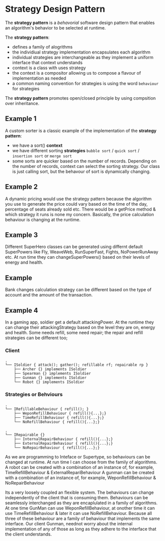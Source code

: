 # Strategy Design Pattern

The **strategy pattern** is a *behavorial* software design pattern that enables an algorithm's behavior to be selected at runtime. 

The **strategy pattern**:
- defines a family of alogrithms
- the individiual strategy implementation encapsulates each algorithm 
- individual strategies are interchangeable as they implement a uniform interface that context understands
- context is a class with uses strategy
- the context is a compositor allowing us to compose a flavour of implementation as needed
- a common naming convention for strategies is using the word `behaviour` for strategies


The **strategy pattern** promotes open/closed principle by using compsition over inheritance.

## Example 1

A custom sorter is a classic example of the implementation of the **strategy pattern**:
- we have a sort() **context**
- we have different sorting **strategies** `bubble sort` / `quick sort` / `insertion sort` or `merge sort`
- some sorts are quicker based on the number of records. Depending on the number of records, context can select the sorting strategy. Our class is just calling sort, but the behavour of sort is dynamically changing. 

## Example 2

A dynamic pricing would use the strategy pattern because the algorithm you use to generate the price could vary based on the time of the day, percentage of seats already sold etc. There would be a getPrice method & which strategy it runs is none my concern. Basically, the price calculation behaviour is changing at the runtime. 

## Example 3

Different SuperHero classes can be generated using differnt default SuperPowers like Fly, WeaveWeb, RunSuperFast, Fights, NoPowerRunAway etc. At run time they can changeSuperPowers() based on their levels of energy and health.

## Example

Bank changes calculation strategy can be different based on the type of account and the amount of the transaction.


## Example 4

In a gaming app, soldier get a default attackingPower. At the runtime they can change their attackingStrategy based on the level they are on, energy and health. Some needs refill, some need repair; the repair and refill strategies can be different too;


### Client
```
.
└── ISoldier { attack(); gather(); refillable rf; repairable rp }
    ├── Archer {} implements ISoldier
    ├── Spearman {} implements ISoldier
    ├── Gunman {} implements ISoldier
    └── Robot {} implements ISoldier
```


### Strategies or Behviours
```
.
└── IRefillableBehaviour { refill(); }
    ├── WeponRefillBehaviour { refill(){...};}
    ├── TimeRefillBehaviour { refill(){...};}
    └── NoRefillBehaviour { refill(){...};}
```
```
.
└── IRepairable {}
    ├── InternalRepairBehaviour { refill(){...};}
    ├── ExternalRepairBehaviour { refill(){...};}
    └── NoRepairBehaviour { refill(){...};}
```

As we are programming to Inteface or Supertype, so behaviours can be changed at runtime. At run time I can choose from the family of algorithms. 
A robot can be created with a combination of an instance of, for example, TimeRefillBehaviour & ExternalRepariBehaviour
A gunman can be created with a combination of  an instance of, for example, WeponRefillBehaviour & NoRepairBehaviour 

Its a very loosely coupled an flexible system. The behaviours can change independently of the client that is consuming them. Behaviours can be seamlessly interchanged as they are encaplulated in a family of algorithms. At one time GunMan can use WeponRefillBehaviour, at onother time it can use TimeRefillBehaviour & later it can use NoRefillBehaviour. Because all three of these behaviour are a family of behaviour that implements the same interface. Our client Gunman, neednot worry about the internal implementation of any of those as long as they adhere to the interface that the client understands.


